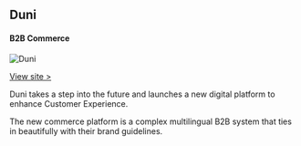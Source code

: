 
## Duni
#### B2B Commerce

<div class="snapshot">

![Duni](/assets/portfolio/duni.png)

<a href="https://ch.dunigroup.com/" target="_blank">View site &gt;</a>

</div>

<div class="info">
<p>Duni takes a step into the future and launches a new digital platform to enhance Customer Experience.</p>

<p>The new commerce platform is a complex multilingual B2B system that ties in beautifully with their brand guidelines.</p> 

<p>

</div>
